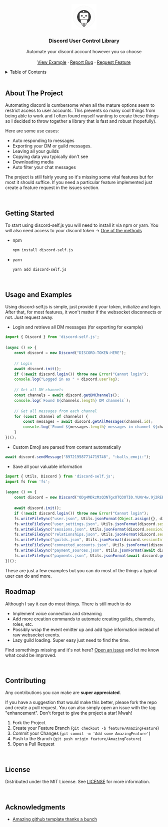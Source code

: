 <a name="readme-top"></a>


<!-- PROJECT LOGO -->
<br />
<div align="center">
  <img src="images/lib-logo.png" alt="Logo" width="80" height="80">

  <h3 align="center">Discord User Control Library</h3>

  <p align="center">
    Automate your discord account however you so choose
    <br />
    <br />
    <a href="https://github.com/bonezone2001/discord-self.js/blob/main/example.ts">View Example</a>
    ·
    <a href="https://github.com/bonezone2001/discord-self.js/issues">Report Bug</a>
    ·
    <a href="https://github.com/bonezone2001/discord-self.js/issues">Request Feature</a>
  </p>
</div>



<!-- TABLE OF CONTENTS -->
<details>
  <summary>Table of Contents</summary>
  <ol>
    <li><a href="#about-the-project">About The Project</a></li>
    <li><a href="#getting-started">Getting Started</a></li>
    <li><a href="#usage-and-examples">Usage and Examples</a></li>
    <li><a href="#roadmap">Roadmap</a></li>
    <li><a href="#contributing">Contributing</a></li>
    <li><a href="#license">License</a></li>
    <li><a href="#acknowledgments">Acknowledgments</a></li>
  </ol>
</details>

<br>

<!-- ABOUT THE PROJECT -->
## About The Project

Automating discord is cumbersome when all the mature options seem to restrict access to user accounts. This prevents so many cool things from being able to work and I often found myself wanting to create these things so I decided to throw together a library that is fast and robust (hopefully).

Here are some use cases:
* Auto responding to messages
* Exporting your DM or guild messages.
* Leaving all your guilds
* Copying data you typically don't see
* Downloading media
* Auto filter your chat messages

The project is still fairly young so it's missing some vital features but for most it should suffice. If you need a particular feature implemented just create a feature request in the issues section.

<br>

<!-- GETTING STARTED -->
## Getting Started

To start using discord-self.js you will need to install it via npm or yarn. You will also need access to your discord token -> [One of the methods](https://www.youtube.com/watch?v=i658UNXNRJQ)

* npm
  ```sh
  npm install discord-self.js
  ```
* yarn
  ```sh
  yarn add discord-self.js
  ```

<br>

<!-- USAGE EXAMPLES -->
## Usage and Examples

Using discord-self.js is simple, just provide it your token, initialize and login. After that, for most features, it won't matter if the websocket disconnects or not. Just request away.

* Login and retrieve all DM messages (for exporting for example)
```ts
import { Discord } from 'discord-self.js';

(async () => {
    const discord = new Discord("DISCORD-TOKEN-HERE");

    // Login
    await discord.init();
    if (!await discord.login()) throw new Error("Cannot login");
    console.log("Logged in as " + discord.userTag);

    // Get all DM channels
    const channels = await discord.getDMChannels();
    console.log(`Found ${channels.length} DM channels`);

    // Get all messages from each channel
    for (const channel of channels) {
        const messages = await discord.getAllMessages(channel.id);
        console.log(`Found ${messages.length} messages in channel ${channel.id}`);
    }
})();
```

* Custom Emoji are parsed from content automatically
```ts
await discord.sendMessage("897219587714719748", ":balls_emoji:");
```

* Save all your valuable information
```ts
import { Utils, Discord } from 'discord-self.js';
import fs from 'fs';

(async () => {
    const discord = new Discord("ODg4MDkzMzQ3NTgxOTQ3OTI0.YUNr4w.9j2REEA7SWrJvUtPMZv8xHPda70");

    await discord.init();
    if (!await discord.login()) throw new Error("Cannot login");
    fs.writeFileSync("user.json", Utils.jsonFormat(Object.assign({}, discord.sessionInfo.user, { country_code: discord.sessionInfo.country_code })));
    fs.writeFileSync("user_settings.json", Utils.jsonFormat(discord.sessionInfo.user_settings));
    fs.writeFileSync("sessions.json", Utils.jsonFormat(discord.sessionInfo.sessions));
    fs.writeFileSync("relationships.json", Utils.jsonFormat(discord.sessionInfo.relationships));
    fs.writeFileSync("guilds.json", Utils.jsonFormat(discord.sessionInfo.guilds));
    fs.writeFileSync("connected_accounts.json", Utils.jsonFormat(discord.sessionInfo.connected_accounts));
    fs.writeFileSync("payment_sources.json", Utils.jsonFormat(await discord.getPaymentSources()));
    fs.writeFileSync("payments.json", Utils.jsonFormat(await discord.getPayments()));
})();
```
These are just a few examples but you can do most of the things a typical user can do and more.

<!-- ROADMAP -->
## Roadmap
Although I say it can do most things. There is still much to do
- Implement voice connection and streaming
- Add more creation commands to automate creating guilds, channels, roles, etc.
- Possibly wrap the event emitter up and add type information instead of raw websocket events.
- Lazy guild loading. Super easy just need to find the time.

Find somethings missing and it's not here? [Open an issue](https://github.com/othneildrew/Best-README-Template/issues) and let me know what could be improved.

<br>



<!-- CONTRIBUTING -->
## Contributing

Any contributions you can make are **super appreciated**.

If you have a suggestion that would make this better, please fork the repo and create a pull request. You can also simply open an issue with the tag "enhancement".
Don't forget to give the project a star! Mwah!

1. Fork the Project
2. Create your Feature Branch (`git checkout -b feature/AmazingFeature`)
3. Commit your Changes (`git commit -m 'Add some AmazingFeature'`)
4. Push to the Branch (`git push origin feature/AmazingFeature`)
5. Open a Pull Request

<br>


<!-- LICENSE -->
## License

Distributed under the MIT License. See [LICENSE](https://github.com/bonezone2001/discord-self.js/blob/main/LICENSE) for more information.

<br>

<!-- ACKNOWLEDGMENTS -->
## Acknowledgments

* [Amazing github template thanks a bunch](https://github.com/othneildrew/Best-README-Template)